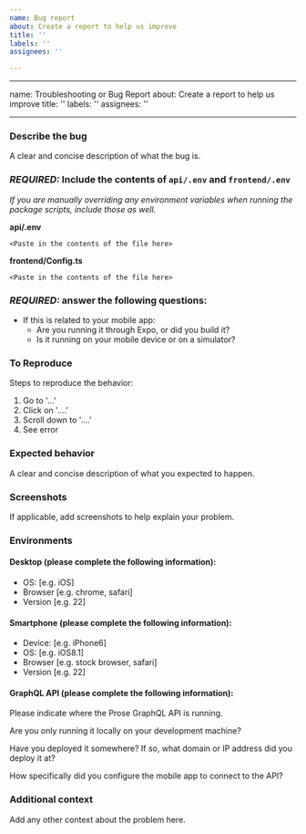 ```yaml
---
name: Bug report
about: Create a report to help us improve
title: ''
labels: ''
assignees: ''

---
```


---
name: Troubleshooting or Bug Report
about: Create a report to help us improve
title: ''
labels: ''
assignees: ''

---

### Describe the bug
A clear and concise description of what the bug is.

### *REQUIRED:* Include the contents of `api/.env` and `frontend/.env`
_If you are manually overriding any environment variables when running the package scripts, include those as well._

**api/.env**
```
<Paste in the contents of the file here>
```

**frontend/Config.ts**
```
<Paste in the contents of the file here>
```

### _REQUIRED:_ answer the following questions:
- If this is related to your mobile app:
  - Are you running it through Expo, or did you build it?
  - Is it running on your mobile device or on a simulator?

### To Reproduce
Steps to reproduce the behavior:
1. Go to '...'
2. Click on '....'
3. Scroll down to '....'
4. See error

### Expected behavior
A clear and concise description of what you expected to happen.

### Screenshots
If applicable, add screenshots to help explain your problem.

### Environments

#### Desktop (please complete the following information):
 - OS: [e.g. iOS]
 - Browser [e.g. chrome, safari]
 - Version [e.g. 22]

#### Smartphone (please complete the following information):
 - Device: [e.g. iPhone6]
 - OS: [e.g. iOS8.1]
 - Browser [e.g. stock browser, safari]
 - Version [e.g. 22]

#### GraphQL API (please complete the following information):
Please indicate where the Prose GraphQL API is running.

Are you only running it locally on your development machine?

Have you deployed it somewhere? If so, what domain or IP address did you deploy it at?

How specifically did you configure the mobile app to connect to the API?

### Additional context
Add any other context about the problem here.
